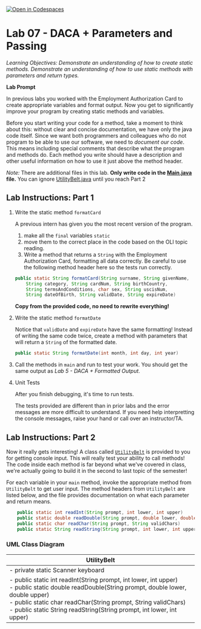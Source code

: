 [![Open in Codespaces](https://classroom.github.com/assets/launch-codespace-2972f46106e565e64193e422d61a12cf1da4916b45550586e14ef0a7c637dd04.svg)](https://classroom.github.com/open-in-codespaces?assignment_repo_id=18272261)
 # Lab 07 - DACA + Parameters and Passing

_Learning Objectives: Demonstrate an understanding of how to create static methods. Demonstrate an understanding of how to use static methods with parameters and return types._

**Lab Prompt**

In previous labs you worked with the Employment Authorization Card to create appropriate variables and format output. Now you get to significantly improve your program by creating static methods and variables.

Before you start writing your code for a method, take a moment to think about this: without clear and concise documentation, we have only the java code itself. Since we want both programmers and colleagues who do not program to be able to use our software, we need to _document our code_. This means including special comments that describe what the program and methods do. Each method you write should have a description and other useful information on how to use it just above the method header.

_Note:_ There are additional files in this lab.  **Only write code in the [Main.java](./Main.java) file.** You can ignore [UtilityBelt.java](./UtilityBelt.java) until you reach Part 2

## Lab Instructions: Part 1 ##

1. Write the static method `formatCard`

   A previous intern has given you the most recent version of the program.
   1. make all the `final` variables `static` 
   2. move them to the correct place in the code based on the OLI topic reading. 
   3. Write a method that returns a `String` with the Employment Authorization Card, formatting all data correctly. Be careful to use the following method header here so the tests run correctly.

	```java
    public static String formatCard(String surname, String givenName,
        String category, String cardNum, String birthCountry, 
        String termsAndConditions, char sex, String uscisNum, 
        String dateOfBirth, String validDate, String expireDate)
    ```
    **Copy from the provided code, no need to rewrite everything!**


2. Write the static method `formatDate`
    
    Notice that `validDate` and `expireDate` have the same formatting! Instead of writing the same code twice, create a method with parameters that will return a `String` of the formatted date. 

	```java
    public static String formatDate(int month, int day, int year)
    ```

3.  Call the methods in `main` and run to test your work. You should get the same output as *Lab 5 - DACA + Formatted Output*.


4. Unit Tests

    After you finish debugging, it's time to run tests. 
    
    The tests provided are different than in prior labs and the error messages are more difficult to understand.  If you need help interpretting the console messages, raise your hand or call over an instructor/TA.

## Lab Instructions: Part 2 ##

Now it really gets interesting!  A class called [`UtilityBelt`](./UtilityBelt.java) is provided to you for getting console input. This will really test your ability to call methods! The code inside each method is far beyond what we've covered in class, we're actually going to build it in the second to last topic of the semester!

For each variable in your `main` method, invoke the appropriate method from `UtilityBelt` to get user input. The method headers from `UtilityBelt` are listed below, and the file provides documentation on what each parameter and return means.

```java
	public static int readInt(String prompt, int lower, int upper)
	public static double readDouble(String prompt, double lower, double upper)
	public static char readChar(String prompt, String validChars)
	public static String readString(String prompt, int lower, int upper)
```

### UML Class Diagram
| UtilityBelt |
|-------------|
| - private static Scanner keyboard |
|  - public static int readInt(String prompt, int lower, int upper)<br> - public static double readDouble(String prompt, double lower, double upper)<br> - public static char readChar(String prompt, String validChars)<br> - public static String readString(String prompt, int lower, int upper) |